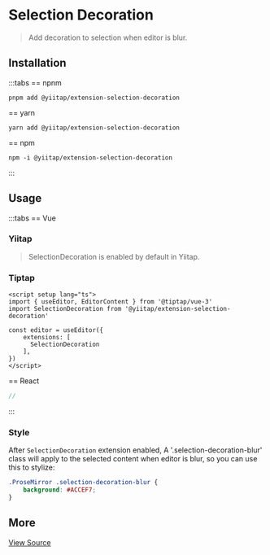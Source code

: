 # Selection Decoration <version-badge package="@yiitap/extension-selection-decoration" />

> Add decoration to selection when editor is blur.

## Installation

:::tabs
== npnm
```shell
pnpm add @yiitap/extension-selection-decoration
```
== yarn
```shell
yarn add @yiitap/extension-selection-decoration
```
== npm
```shell
npm -i @yiitap/extension-selection-decoration
```
:::

## Usage

:::tabs
== Vue
### Yiitap
> SelectionDecoration is enabled by default in Yiitap.


### Tiptap
```vue
<script setup lang="ts">
import { useEditor, EditorContent } from '@tiptap/vue-3'
import SelectionDecoration from '@yiitap/extension-selection-decoration'

const editor = useEditor({
    extensions: [
      SelectionDecoration
    ],
})
</script>
```

== React
```jsx typescript
// 
```
:::

### Style
After `SelectionDecoration` extension enabled, A '.selection-decoration-blur' class will apply to the selected content when editor is blur, so you can use this to stylize:

```css
.ProseMirror .selection-decoration-blur {
    background: #ACCEF7;
}
```

## More

[View Source](https://github.com/yiitap/yiitap/blob/main/packages/extensions/selection-decoration/src/selection-decoration.ts)

